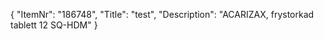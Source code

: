 {
  "ItemNr": "186748",
  "Title": "test",
  "Description": "ACARIZAX, frystorkad tablett 12 SQ-HDM"
}